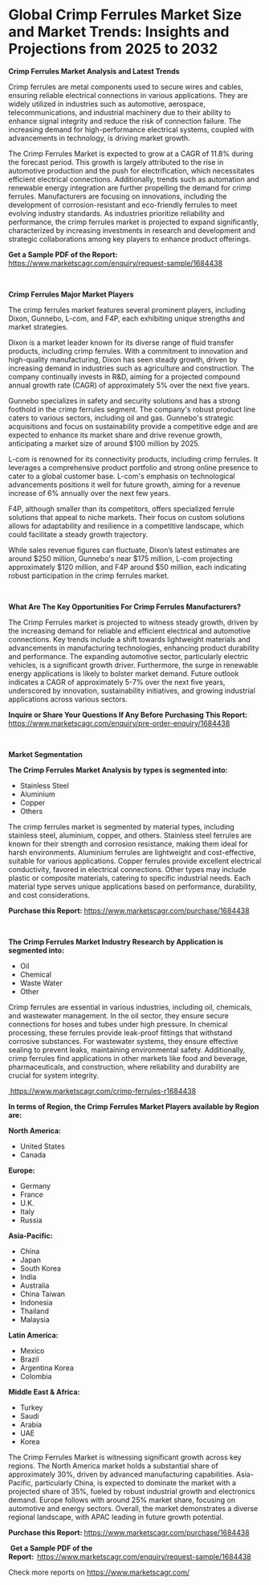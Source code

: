 <p><h1>Global Crimp Ferrules Market Size and Market Trends: Insights and Projections from 2025 to 2032</h1></p><p><strong>Crimp Ferrules Market Analysis and Latest Trends</strong></p>
<p><p>Crimp ferrules are metal components used to secure wires and cables, ensuring reliable electrical connections in various applications. They are widely utilized in industries such as automotive, aerospace, telecommunications, and industrial machinery due to their ability to enhance signal integrity and reduce the risk of connection failure. The increasing demand for high-performance electrical systems, coupled with advancements in technology, is driving market growth.</p><p>The Crimp Ferrules Market is expected to grow at a CAGR of 11.8% during the forecast period. This growth is largely attributed to the rise in automotive production and the push for electrification, which necessitates efficient electrical connections. Additionally, trends such as automation and renewable energy integration are further propelling the demand for crimp ferrules. Manufacturers are focusing on innovations, including the development of corrosion-resistant and eco-friendly ferrules to meet evolving industry standards. As industries prioritize reliability and performance, the crimp ferrules market is projected to expand significantly, characterized by increasing investments in research and development and strategic collaborations among key players to enhance product offerings.</p></p>
<p><strong>Get a Sample PDF of the Report:&nbsp;</strong> <a href="https://www.marketscagr.com/enquiry/request-sample/1684438?utm_campaign=2465&utm_medium=2&utm_source=Github&utm_content=ia&utm_term=02042025&utm_id=crimp-ferrules">https://www.marketscagr.com/enquiry/request-sample/1684438</a></p>
<p>&nbsp;</p>
<p><strong>Crimp Ferrules Major Market Players</strong></p>
<p><p>The crimp ferrules market features several prominent players, including Dixon, Gunnebo, L-com, and F4P, each exhibiting unique strengths and market strategies.</p><p>Dixon is a market leader known for its diverse range of fluid transfer products, including crimp ferrules. With a commitment to innovation and high-quality manufacturing, Dixon has seen steady growth, driven by increasing demand in industries such as agriculture and construction. The company continually invests in R&D, aiming for a projected compound annual growth rate (CAGR) of approximately 5% over the next five years.</p><p>Gunnebo specializes in safety and security solutions and has a strong foothold in the crimp ferrules segment. The company's robust product line caters to various sectors, including oil and gas. Gunnebo's strategic acquisitions and focus on sustainability provide a competitive edge and are expected to enhance its market share and drive revenue growth, anticipating a market size of around $100 million by 2025.</p><p>L-com is renowned for its connectivity products, including crimp ferrules. It leverages a comprehensive product portfolio and strong online presence to cater to a global customer base. L-com's emphasis on technological advancements positions it well for future growth, aiming for a revenue increase of 6% annually over the next few years.</p><p>F4P, although smaller than its competitors, offers specialized ferrule solutions that appeal to niche markets. Their focus on custom solutions allows for adaptability and resilience in a competitive landscape, which could facilitate a steady growth trajectory. </p><p>While sales revenue figures can fluctuate, Dixon’s latest estimates are around $250 million, Gunnebo's near $175 million, L-com projecting approximately $120 million, and F4P around $50 million, each indicating robust participation in the crimp ferrules market.</p></p>
<p>&nbsp;</p>
<p><strong>What Are The Key Opportunities For Crimp Ferrules Manufacturers?</strong></p>
<p><p>The Crimp Ferrules market is projected to witness steady growth, driven by the increasing demand for reliable and efficient electrical and automotive connections. Key trends include a shift towards lightweight materials and advancements in manufacturing technologies, enhancing product durability and performance. The expanding automotive sector, particularly electric vehicles, is a significant growth driver. Furthermore, the surge in renewable energy applications is likely to bolster market demand. Future outlook indicates a CAGR of approximately 5-7% over the next five years, underscored by innovation, sustainability initiatives, and growing industrial applications across various sectors.</p></p>
<p><strong>Inquire or Share Your Questions If Any Before Purchasing This Report:</strong> <a href="https://www.marketscagr.com/enquiry/pre-order-enquiry/1684438?utm_campaign=2465&utm_medium=2&utm_source=Github&utm_content=ia&utm_term=02042025&utm_id=crimp-ferrules">https://www.marketscagr.com/enquiry/pre-order-enquiry/1684438</a></p>
<p>&nbsp;</p>
<p><strong>Market Segmentation</strong></p>
<p><strong>The Crimp Ferrules Market Analysis by types is segmented into:</strong></p>
<p><ul><li>Stainless Steel</li><li>Aluminium</li><li>Copper</li><li>Others</li></ul></p>
<p><p>The crimp ferrules market is segmented by material types, including stainless steel, aluminium, copper, and others. Stainless steel ferrules are known for their strength and corrosion resistance, making them ideal for harsh environments. Aluminium ferrules are lightweight and cost-effective, suitable for various applications. Copper ferrules provide excellent electrical conductivity, favored in electrical connections. Other types may include plastic or composite materials, catering to specific industrial needs. Each material type serves unique applications based on performance, durability, and cost considerations.</p></p>
<p><strong>Purchase this Report:&nbsp;</strong><a href="https://www.marketscagr.com/purchase/1684438?utm_campaign=2465&utm_medium=2&utm_source=Github&utm_content=ia&utm_term=02042025&utm_id=crimp-ferrules">https://www.marketscagr.com/purchase/1684438</a></p>
<p>&nbsp;</p>
<p><strong>The Crimp Ferrules Market Industry Research by Application is segmented into:</strong></p>
<p><ul><li>Oil</li><li>Chemical</li><li>Waste Water</li><li>Other</li></ul></p>
<p><p>Crimp ferrules are essential in various industries, including oil, chemicals, and wastewater management. In the oil sector, they ensure secure connections for hoses and tubes under high pressure. In chemical processing, these ferrules provide leak-proof fittings that withstand corrosive substances. For wastewater systems, they ensure effective sealing to prevent leaks, maintaining environmental safety. Additionally, crimp ferrules find applications in other markets like food and beverage, pharmaceuticals, and construction, where reliability and durability are crucial for system integrity.</p></p>
<p><a href="https://www.marketscagr.com/crimp-ferrules-r1684438?utm_campaign=2465&utm_medium=2&utm_source=Github&utm_content=ia&utm_term=02042025&utm_id=crimp-ferrules">&nbsp;https://www.marketscagr.com/crimp-ferrules-r1684438</a></p>
<p><strong>In terms of Region, the Crimp Ferrules Market Players available by Region are:</strong></p>
<p>
    <p> <strong> North America: </strong>
        <ul>
            <li>United States</li>
            <li>Canada</li>
        </ul>
        </p> 
    <p> <strong> Europe: </strong>
        <ul>
            <li>Germany</li>
            <li>France</li>
            <li>U.K.</li>
            <li>Italy</li>
            <li>Russia</li>
        </ul>
        </p> 
    <p> <strong> Asia-Pacific: </strong>
        <ul>
            <li>China</li>
            <li>Japan</li>
            <li>South Korea</li>
            <li>India</li>
            <li>Australia</li>
            <li>China Taiwan</li>
            <li>Indonesia</li>
            <li>Thailand</li>
            <li>Malaysia</li>
        </ul>
        </p> 
    <p> <strong> Latin America: </strong>
        <ul>
            <li>Mexico</li>
            <li>Brazil</li>
            <li>Argentina Korea</li>
            <li>Colombia</li>
        </ul>
        </p> 
    <p> <strong> Middle East & Africa: </strong>
        <ul>
            <li>Turkey</li>
            <li>Saudi</li>
            <li>Arabia</li>
            <li>UAE</li>
            <li>Korea</li>
        </ul>
    </p>
    </p>
<p><p>The Crimp Ferrules Market is witnessing significant growth across key regions. The North America market holds a substantial share of approximately 30%, driven by advanced manufacturing capabilities. Asia-Pacific, particularly China, is expected to dominate the market with a projected share of 35%, fueled by robust industrial growth and electronics demand. Europe follows with around 25% market share, focusing on automotive and energy sectors. Overall, the market demonstrates a diverse regional landscape, with APAC leading in future growth potential.</p></p>
<p><strong>Purchase this Report: </strong><a href="https://www.marketscagr.com/purchase/1684438?utm_campaign=2465&utm_medium=2&utm_source=Github&utm_content=ia&utm_term=02042025&utm_id=crimp-ferrules">https://www.marketscagr.com/purchase/1684438</a></p>
<p>&nbsp;<strong>Get a Sample PDF of the Report:&nbsp;&nbsp;</strong><a href="https://www.marketscagr.com/enquiry/request-sample/1684438?utm_campaign=2465&utm_medium=2&utm_source=Github&utm_content=ia&utm_term=02042025&utm_id=crimp-ferrules">https://www.marketscagr.com/enquiry/request-sample/1684438</a></p>
<p><strong></strong></p>
<p>Check more reports on <a href="https://www.marketscagr.com/?utm_campaign=2465&utm_medium=2&utm_source=Github&utm_content=ia&utm_term=02042025&utm_id=crimp-ferrules">https://www.marketscagr.com/</a></p>